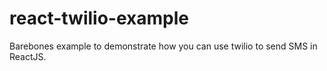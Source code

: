 # react-twilio-example
Barebones example to demonstrate how you can use twilio to send SMS in ReactJS. 
